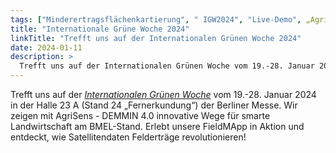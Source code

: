 ```yaml
---
tags: ["Minderertragsflächenkartierung", " IGW2024", "Live-Demo", „AgriSens – DEMMIN 4.0“, "Messe", "Nachhaltigkeit", "SmartFarming"]
title: "Internationale Grüne Woche 2024"
linkTitle: "Trefft uns auf der Internationalen Grünen Woche 2024"
date: 2024-01-11
description: >
  Trefft uns auf der Internationalen Grünen Woche vom 19.-28. Januar 2024 in der Halle 23 A (Stand 24 "Fernerkundung“) der Berliner Messe.
---
```



Trefft uns auf der _[Internationalen Grünen Woche](https://www.gruenewoche.de/)_ vom 19.-28. Januar 2024 in der Halle 23 A (Stand 24 „Fernerkundung“) der Berliner Messe. 
Wir zeigen mit AgriSens - DEMMIN 4.0 innovative Wege für smarte Landwirtschaft am BMEL-Stand. Erlebt unsere FieldMApp in Aktion und entdeckt, wie Satellitendaten Felderträge revolutionieren! 
